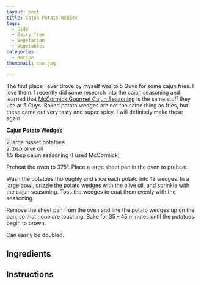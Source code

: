```yaml
---
layout: post
title: Cajun Potato Wedges
tags:
  - Side
  - Dairy free
  - Vegetarian
  - Vegetables
categories:
  - Recipe
thumbnail: cpw.jpg

---
```


The first place I ever drove by myself was to 5 Guys for some cajun fries. I love them. I recently did some research into the cajun seasoning and learned that [McCormick Gourmet Cajun Seasoning](https://www.amazon.com/McCormick-Gourmet-Collection-Cajun-Seasoning/dp/B0029K51ZI) is the same stuff they use at 5 Guys. Baked potato wedges are not the same thing as fries, but these came out very tasty and super spicy. I will definitely make these again.  
  

  
**Cajun Potato Wedges**  
  
2 large russet potatoes  
2 tbsp olive oil  
1.5 tbsp cajun seasoning (I used McCormick)  
  
Preheat the oven to 375°. Place a large sheet pan in the oven to preheat.  
  
Wash the potatoes thoroughly and slice each potato into 12 wedges. In a large bowl, drizzle the potato wedges with the olive oil, and sprinkle with the cajun seasoning. Toss the wedges to coat them evenly with the seasoning.  
  
Remove the sheet pan from the oven and line the potato wedges up on the pan, so that none are touching. Bake for 35 - 45 minutes until the potatoes begin to brown.  
  
Can easily be doubled.

## Ingredients



## Instructions







